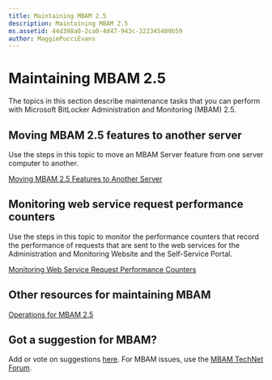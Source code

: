 ```yaml
---
title: Maintaining MBAM 2.5
description: Maintaining MBAM 2.5
ms.assetid: 44d398a0-2ca0-4d47-943c-322345409b59
author: MaggiePucciEvans
---
```


# Maintaining MBAM 2.5


The topics in this section describe maintenance tasks that you can perform with Microsoft BitLocker Administration and Monitoring (MBAM) 2.5.

## Moving MBAM 2.5 features to another server


Use the steps in this topic to move an MBAM Server feature from one server computer to another.

[Moving MBAM 2.5 Features to Another Server](moving-mbam-25-features-to-another-server.md)

## Monitoring web service request performance counters


Use the steps in this topic to monitor the performance counters that record the performance of requests that are sent to the web services for the Administration and Monitoring Website and the Self-Service Portal.

[Monitoring Web Service Request Performance Counters](monitoring-web-service-request-performance-counters.md)

## Other resources for maintaining MBAM


[Operations for MBAM 2.5](operations-for-mbam-25.md)

## Got a suggestion for MBAM?


Add or vote on suggestions [here](http://mbam.uservoice.com/forums/268571-microsoft-bitlocker-administration-and-monitoring). For MBAM issues, use the [MBAM TechNet Forum](https://social.technet.microsoft.com/Forums/home?forum=mdopmbam).

 

 





